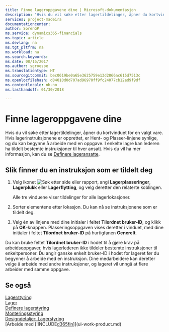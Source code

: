 ```yaml
---
title: Finne lageroppgavene dine | Microsoft-dokumentasjon
description: "Hvis du vil søke etter lagertildelinger, åpner du kortvinduet for en valgt vare. Hvis lagerinstruksjonene er opprettet, er Hent- og Plasser-linjene synlige, og du kan begynne å arbeide med en oppgave. I enkelte lagre kan lederen ha tildelt bestemte instruksjoner til hver ansatt."
services: project-madeira
documentationcenter: 
author: SorenGP
ms.service: dynamics365-financials
ms.topic: article
ms.devlang: na
ms.tgt_pltfrm: na
ms.workload: na
ms.search.keywords: 
ms.date: 08/16/2017
ms.author: sgroespe
ms.translationtype: HT
ms.sourcegitcommit: bec0619be0a65e3625759e13d2866ac615d7513c
ms.openlocfilehash: d84010d0d707ad96970ff9fc24077cb12ad9f9df
ms.contentlocale: nb-no
ms.lasthandoff: 01/30/2018

---
```

# <a name="find-your-warehouse-assignments"></a>Finne lageroppgavene dine
Hvis du vil søke etter lagertildelinger, åpner du kortvinduet for en valgt vare. Hvis lagerinstruksjonene er opprettet, er Hent- og Plasser-linjene synlige, og du kan begynne å arbeide med en oppgave. I enkelte lagre kan lederen ha tildelt bestemte instruksjoner til hver ansatt. Hvis du vil ha mer informasjon, kan du se [Definere lageransatte](warehouse-how-to-set-up-warehouse-employees.md).

## <a name="to-find-an-instruction-assigned-to-you"></a>Slik finner du en instruksjon som er tildelt deg  
1.  Velg ikonet ![Søk etter side eller rapport](media/ui-search/search_small.png "Søk etter side eller rapport"), angi **Lagerplasseringer**, **Lagerplukk** eller **Lagerflytting**, og velg deretter den relaterte koblingen.

    Alle tre vinduene viser tildelinger for alle lagerlokasjoner.  

2. Sorter elementene etter lokasjon. Du kan nå se instruksjonene som er tildelt deg.  
3. Velg én av linjene med dine initialer i feltet **Tilordnet bruker-ID**, og klikk på **OK**-knappen. Plasseringsoppgaven vises deretter i vinduet, med dine initialer i feltet **Tilordnet bruker-ID** på hurtigfanen **Generelt**.  

Du kan bruke feltet **Tilordnet bruker-ID** i hodet til å gjøre krav på arbeidsoppgaver, hvis lagerlederen ikke tildeler bestemte instruksjoner til enkeltpersoner. Du angir ganske enkelt bruker-ID i hodet for lageret før du begynner å arbeide med en instruksjon. Dine medarbeidere kan deretter velge å arbeide med andre instruksjoner, og lageret vil unngå at flere arbeider med samme oppgave.  

## <a name="see-also"></a>Se også  
[Lagerstyring](warehouse-manage-warehouse.md)  
[Lager](inventory-manage-inventory.md)  
[Definere lagerstyring](warehouse-setup-warehouse.md)     
[Monteringsstyring](assembly-assemble-items.md)    
[Designdetaljer: Lagerstyring](design-details-warehouse-management.md)  
[Arbeide med [!INCLUDE[d365fin](includes/d365fin_md.md)]](ui-work-product.md) 

